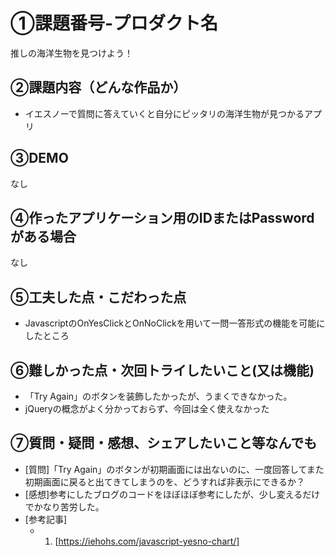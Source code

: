 # ①課題番号-プロダクト名

推しの海洋生物を見つけよう！

## ②課題内容（どんな作品か）

- イエスノーで質問に答えていくと自分にピッタリの海洋生物が見つかるアプリ

## ③DEMO

なし

## ④作ったアプリケーション用のIDまたはPasswordがある場合

なし

## ⑤工夫した点・こだわった点

- JavascriptのOnYesClickとOnNoClickを用いて一問一答形式の機能を可能にしたところ

## ⑥難しかった点・次回トライしたいこと(又は機能)

- 「Try Again」のボタンを装飾したかったが、うまくできなかった。
- jQueryの概念がよく分かっておらず、今回は全く使えなかった

## ⑦質問・疑問・感想、シェアしたいこと等なんでも

- [質問]「Try Again」のボタンが初期画面には出ないのに、一度回答してまた初期画面に戻ると出てきてしまうのを、どうすれば非表示にできるか？
- [感想]参考にしたブログのコードをほぼほぼ参考にしたが、少し変えるだけでかなり苦労した。
- [参考記事]
  - 1. [https://iehohs.com/javascript-yesno-chart/]
